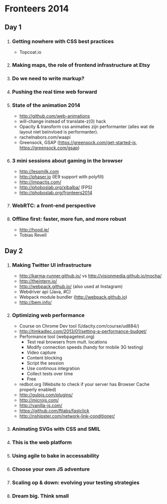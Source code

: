# Fronteers 2014

## Day 1
1. ### Getting nowhere with CSS best practices
    - Topcoat.io

1. ### Making maps, the role of frontend infrastructure at Etsy


1. ### Do we need to write markup?


1. ### Pushing the real time web forward


1. ### State of the animation 2014
    - http://github.com/web-animations
    - will-change instead of translate-z(0) hack
    - Opacity & transform css animaties zijn performanter (alles wat de layout niet beïnvloed is performanter).
    - rachelnabors.com/waapi
    - Greensock, GSAP (https://greensock.com/get-started-js, https://greensock.com/gsap)

1. ### 3 mini sessions about gaming in the browser
    - http://lessmilk.com
    - http://phaser.io (IE9 support with polyfill)
    - http://impactjs.com/
    - http://phoboslab.org/xibalba/ (FPS)
    - http://phoboslab.org/fronteers2014

1. ### WebRTC: a front-end perspective


1. ### Offline first: faster, more fun, and more robust
    - http://hood.ie/
    - Tobias Revell

## Day 2
1. ### Making Twitter UI infrastructure
    - http://karma-runner.github.io/ vs http://visionmedia.github.io/mocha/
    - http://theintern.io/
    - http://webpack.github.io/ (also used at Instagram)
	- Webdriver api (Java, #C)
	- Webpack module bundler (http://webpack.github.io)
	- http://bem.info/

1. ### Optimizing web performance
    - Course on Chrome Dev tool (Udacity.com/course/ud884/)
    - http://timkadlec.com/2013/01/setting-a-performance-budget/
    - Performance tool (webpagetest.org)
        - Test real browsers from mult. locations
        - Modify connection speeds (handy for mobile 3G testing)
        - Video capture
        - Content blocking
        - Script the session
        - Use continous integration
        - Collect tests over time
        - Free
    - redbot.org (Website to check if your server has Browser Cache properly enabled)
    - http://gulpjs.com/plugins/
    - http://microjs.com/
    - http://vanilla-js.com/
    - https://github.com/ftlabs/fastclick
    - http://nshipster.com/network-link-conditioner/ 

1. ### Animating SVGs with CSS and SMIL


1. ### This is the web platform


1. ### Using agile to bake in accessability


1. ### Choose your own JS adventure


1. ### Scaling op & down: evolving your testing strategies


1. ### Dream big. Think small

